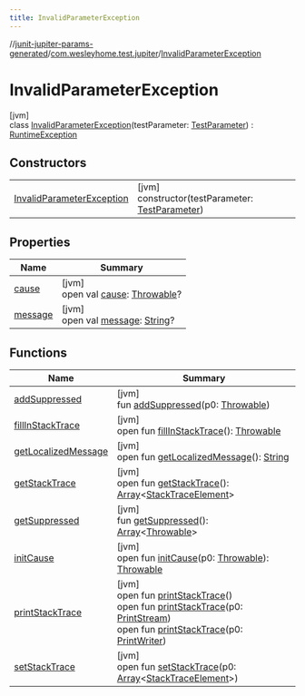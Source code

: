 ```yaml
---
title: InvalidParameterException
---
```

//[junit-jupiter-params-generated](../../../index.html)/[com.wesleyhome.test.jupiter](../index.html)/[InvalidParameterException](index.html)



# InvalidParameterException



[jvm]\
class [InvalidParameterException](index.html)(testParameter: [TestParameter](../../com.wesleyhome.test.jupiter.provider/-test-parameter/index.html)) : [RuntimeException](https://docs.oracle.com/javase/8/docs/api/java/lang/RuntimeException.html)



## Constructors


| | |
|---|---|
| [InvalidParameterException](-invalid-parameter-exception.html) | [jvm]<br>constructor(testParameter: [TestParameter](../../com.wesleyhome.test.jupiter.provider/-test-parameter/index.html)) |


## Properties


| Name | Summary |
|---|---|
| [cause](index.html#-654012527%2FProperties%2F1379700275) | [jvm]<br>open val [cause](index.html#-654012527%2FProperties%2F1379700275): [Throwable](https://kotlinlang.org/api/latest/jvm/stdlib/kotlin/-throwable/index.html)? |
| [message](index.html#1824300659%2FProperties%2F1379700275) | [jvm]<br>open val [message](index.html#1824300659%2FProperties%2F1379700275): [String](https://kotlinlang.org/api/latest/jvm/stdlib/kotlin/-string/index.html)? |


## Functions


| Name | Summary |
|---|---|
| [addSuppressed](index.html#282858770%2FFunctions%2F1379700275) | [jvm]<br>fun [addSuppressed](index.html#282858770%2FFunctions%2F1379700275)(p0: [Throwable](https://kotlinlang.org/api/latest/jvm/stdlib/kotlin/-throwable/index.html)) |
| [fillInStackTrace](index.html#-1102069925%2FFunctions%2F1379700275) | [jvm]<br>open fun [fillInStackTrace](index.html#-1102069925%2FFunctions%2F1379700275)(): [Throwable](https://kotlinlang.org/api/latest/jvm/stdlib/kotlin/-throwable/index.html) |
| [getLocalizedMessage](index.html#1043865560%2FFunctions%2F1379700275) | [jvm]<br>open fun [getLocalizedMessage](index.html#1043865560%2FFunctions%2F1379700275)(): [String](https://kotlinlang.org/api/latest/jvm/stdlib/kotlin/-string/index.html) |
| [getStackTrace](index.html#2050903719%2FFunctions%2F1379700275) | [jvm]<br>open fun [getStackTrace](index.html#2050903719%2FFunctions%2F1379700275)(): [Array](https://kotlinlang.org/api/latest/jvm/stdlib/kotlin/-array/index.html)&lt;[StackTraceElement](https://docs.oracle.com/javase/8/docs/api/java/lang/StackTraceElement.html)&gt; |
| [getSuppressed](index.html#672492560%2FFunctions%2F1379700275) | [jvm]<br>fun [getSuppressed](index.html#672492560%2FFunctions%2F1379700275)(): [Array](https://kotlinlang.org/api/latest/jvm/stdlib/kotlin/-array/index.html)&lt;[Throwable](https://kotlinlang.org/api/latest/jvm/stdlib/kotlin/-throwable/index.html)&gt; |
| [initCause](index.html#-418225042%2FFunctions%2F1379700275) | [jvm]<br>open fun [initCause](index.html#-418225042%2FFunctions%2F1379700275)(p0: [Throwable](https://kotlinlang.org/api/latest/jvm/stdlib/kotlin/-throwable/index.html)): [Throwable](https://kotlinlang.org/api/latest/jvm/stdlib/kotlin/-throwable/index.html) |
| [printStackTrace](index.html#-1769529168%2FFunctions%2F1379700275) | [jvm]<br>open fun [printStackTrace](index.html#-1769529168%2FFunctions%2F1379700275)()<br>open fun [printStackTrace](index.html#1841853697%2FFunctions%2F1379700275)(p0: [PrintStream](https://docs.oracle.com/javase/8/docs/api/java/io/PrintStream.html))<br>open fun [printStackTrace](index.html#1175535278%2FFunctions%2F1379700275)(p0: [PrintWriter](https://docs.oracle.com/javase/8/docs/api/java/io/PrintWriter.html)) |
| [setStackTrace](index.html#2135801318%2FFunctions%2F1379700275) | [jvm]<br>open fun [setStackTrace](index.html#2135801318%2FFunctions%2F1379700275)(p0: [Array](https://kotlinlang.org/api/latest/jvm/stdlib/kotlin/-array/index.html)&lt;[StackTraceElement](https://docs.oracle.com/javase/8/docs/api/java/lang/StackTraceElement.html)&gt;) |

